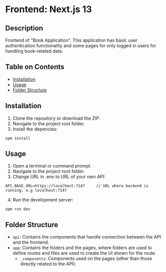 # Frontend: Next.js 13

## Description

Frontend of "Book Application". This application has basic user authentication functionality and some pages for only logged in users for handling book-related data.

## Table on Contents

- [Installation](#installation)
- [Usage](#usage)
- [Folder Structure](#folder-structure)

## Installation

1. Clone the repository or download the ZIP.
2. Navigate to the project root folder.
3. Install the depencies:

```
npm install
```

## Usage

1. Open a terminal or command prompt.
2. Navigate to the project root folder.
3. Change URL in .env to URL of your own API:

```
API_BASE_URL=https://localhost:7147     // URL where backend is running, e.g localhost:7147
```

4. Run the development server:

```
npm run dev
```

## Folder Structure

- `api`: Contains the components that handle connection between the API and the frontend.
- `app`: Contains the folders and the pages, where folders are used to define routes and files are used to create the UI shown for the route.
  - `_components`: Components used on the pages (other than those directly related to the API).
